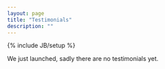 ```yaml
---
layout: page
title: "Testimonials"
description: ""
---
```

{% include JB/setup %}

We just launched, sadly there are no testimonials yet.
